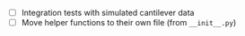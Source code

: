 - [ ] Integration tests with simulated cantilever data
- [ ] Move helper functions to their own file (from `__init__.py`)
